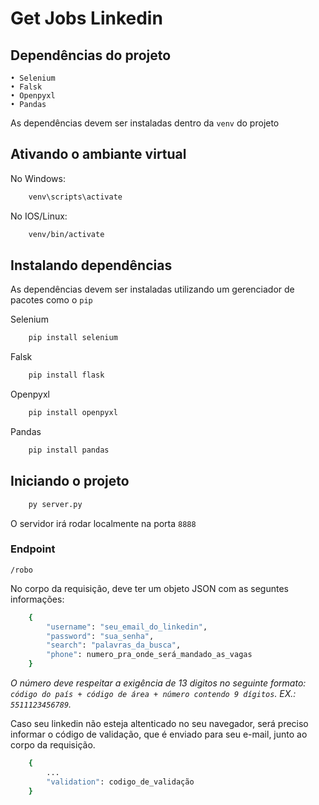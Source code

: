 # Get Jobs Linkedin

## Dependências do projeto
    • Selenium
    • Falsk
    • Openpyxl
    • Pandas
As dependências devem ser instaladas dentro da ``venv`` do projeto


## Ativando o ambiante virtual
No Windows:
```bash
    venv\scripts\activate
```

No IOS/Linux:
```bash
    venv/bin/activate
```

## Instalando dependências
As dependências devem ser instaladas utilizando um gerenciador de pacotes como o ``pip``

Selenium
```bash
    pip install selenium
```
Falsk
```bash
    pip install flask
```
Openpyxl
```bash
    pip install openpyxl
```
Pandas
```bash
    pip install pandas
```

## Iniciando o projeto

```bash
    py server.py
```

O servidor irá rodar localmente na porta ``8888``

### Endpoint

    /robo

No corpo da requisição, deve ter um objeto JSON com as seguntes informações:

```bash
    {
        "username": "seu_email_do_linkedin",
        "password": "sua_senha",
        "search": "palavras_da_busca",
        "phone": numero_pra_onde_será_mandado_as_vagas
    }
```

*O número deve respeitar a exigência de 13 digitos no seguinte formato: ``código do país + código de área + número contendo 9 dígitos``. EX.: ``5511123456789``.*

Caso seu linkedin não esteja altenticado no seu navegador, será preciso informar o código de validação, que é enviado para seu e-mail, junto ao corpo da requisição.

```bash
    {
        ...
        "validation": codigo_de_validação
    }
```